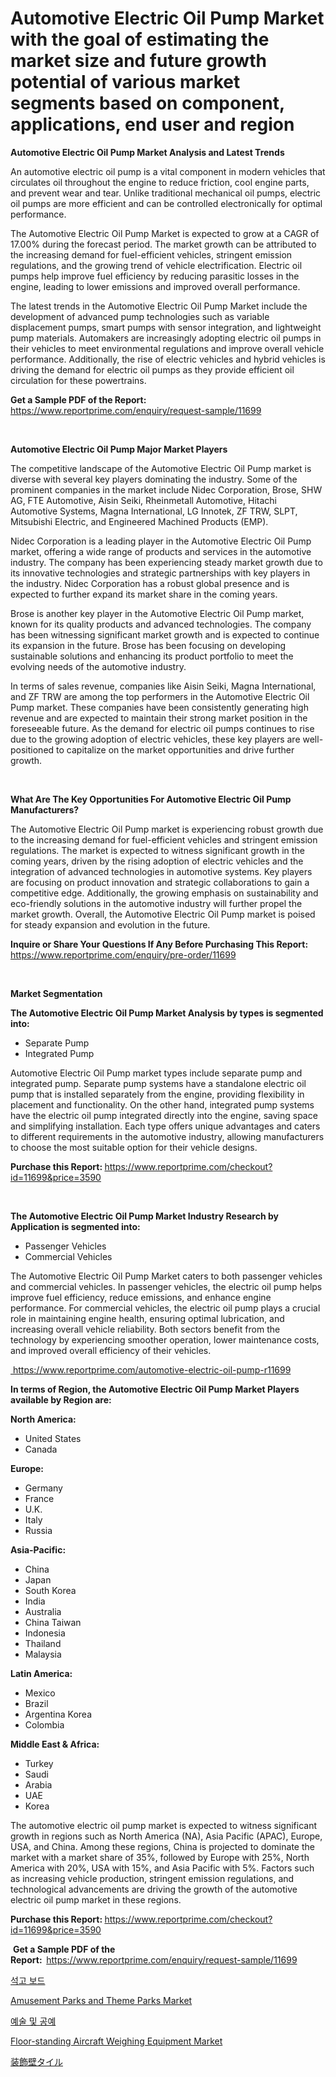 <p><h1>Automotive Electric Oil Pump Market with the goal of estimating the market size and future growth potential of various market segments based on component, applications, end user and region</h1></p><p><strong>Automotive Electric Oil Pump Market Analysis and Latest Trends</strong></p>
<p><p>An automotive electric oil pump is a vital component in modern vehicles that circulates oil throughout the engine to reduce friction, cool engine parts, and prevent wear and tear. Unlike traditional mechanical oil pumps, electric oil pumps are more efficient and can be controlled electronically for optimal performance.</p><p>The Automotive Electric Oil Pump Market is expected to grow at a CAGR of 17.00% during the forecast period. The market growth can be attributed to the increasing demand for fuel-efficient vehicles, stringent emission regulations, and the growing trend of vehicle electrification. Electric oil pumps help improve fuel efficiency by reducing parasitic losses in the engine, leading to lower emissions and improved overall performance.</p><p>The latest trends in the Automotive Electric Oil Pump Market include the development of advanced pump technologies such as variable displacement pumps, smart pumps with sensor integration, and lightweight pump materials. Automakers are increasingly adopting electric oil pumps in their vehicles to meet environmental regulations and improve overall vehicle performance. Additionally, the rise of electric vehicles and hybrid vehicles is driving the demand for electric oil pumps as they provide efficient oil circulation for these powertrains.</p></p>
<p><strong>Get a Sample PDF of the Report:&nbsp;</strong> <a href="https://www.reportprime.com/enquiry/request-sample/11699">https://www.reportprime.com/enquiry/request-sample/11699</a></p>
<p>&nbsp;</p>
<p><strong>Automotive Electric Oil Pump Major Market Players</strong></p>
<p><p>The competitive landscape of the Automotive Electric Oil Pump market is diverse with several key players dominating the industry. Some of the prominent companies in the market include Nidec Corporation, Brose, SHW AG, FTE Automotive, Aisin Seiki, Rheinmetall Automotive, Hitachi Automotive Systems, Magna International, LG Innotek, ZF TRW, SLPT, Mitsubishi Electric, and Engineered Machined Products (EMP).</p><p>Nidec Corporation is a leading player in the Automotive Electric Oil Pump market, offering a wide range of products and services in the automotive industry. The company has been experiencing steady market growth due to its innovative technologies and strategic partnerships with key players in the industry. Nidec Corporation has a robust global presence and is expected to further expand its market share in the coming years.</p><p>Brose is another key player in the Automotive Electric Oil Pump market, known for its quality products and advanced technologies. The company has been witnessing significant market growth and is expected to continue its expansion in the future. Brose has been focusing on developing sustainable solutions and enhancing its product portfolio to meet the evolving needs of the automotive industry.</p><p>In terms of sales revenue, companies like Aisin Seiki, Magna International, and ZF TRW are among the top performers in the Automotive Electric Oil Pump market. These companies have been consistently generating high revenue and are expected to maintain their strong market position in the foreseeable future. As the demand for electric oil pumps continues to rise due to the growing adoption of electric vehicles, these key players are well-positioned to capitalize on the market opportunities and drive further growth.</p></p>
<p>&nbsp;</p>
<p><strong>What Are The Key Opportunities For Automotive Electric Oil Pump Manufacturers?</strong></p>
<p><p>The Automotive Electric Oil Pump market is experiencing robust growth due to the increasing demand for fuel-efficient vehicles and stringent emission regulations. The market is expected to witness significant growth in the coming years, driven by the rising adoption of electric vehicles and the integration of advanced technologies in automotive systems. Key players are focusing on product innovation and strategic collaborations to gain a competitive edge. Additionally, the growing emphasis on sustainability and eco-friendly solutions in the automotive industry will further propel the market growth. Overall, the Automotive Electric Oil Pump market is poised for steady expansion and evolution in the future.</p></p>
<p><strong>Inquire or Share Your Questions If Any Before Purchasing This Report:</strong> <a href="https://www.reportprime.com/enquiry/pre-order/11699">https://www.reportprime.com/enquiry/pre-order/11699</a></p>
<p>&nbsp;</p>
<p><strong>Market Segmentation</strong></p>
<p><strong>The Automotive Electric Oil Pump Market Analysis by types is segmented into:</strong></p>
<p><ul><li>Separate Pump</li><li>Integrated Pump</li></ul></p>
<p><p>Automotive Electric Oil Pump market types include separate pump and integrated pump. Separate pump systems have a standalone electric oil pump that is installed separately from the engine, providing flexibility in placement and functionality. On the other hand, integrated pump systems have the electric oil pump integrated directly into the engine, saving space and simplifying installation. Each type offers unique advantages and caters to different requirements in the automotive industry, allowing manufacturers to choose the most suitable option for their vehicle designs.</p></p>
<p><strong>Purchase this Report:&nbsp;</strong><a href="https://www.reportprime.com/checkout?id=11699&price=3590">https://www.reportprime.com/checkout?id=11699&price=3590</a></p>
<p>&nbsp;</p>
<p><strong>The Automotive Electric Oil Pump Market Industry Research by Application is segmented into:</strong></p>
<p><ul><li>Passenger Vehicles</li><li>Commercial Vehicles</li></ul></p>
<p><p>The Automotive Electric Oil Pump Market caters to both passenger vehicles and commercial vehicles. In passenger vehicles, the electric oil pump helps improve fuel efficiency, reduce emissions, and enhance engine performance. For commercial vehicles, the electric oil pump plays a crucial role in maintaining engine health, ensuring optimal lubrication, and increasing overall vehicle reliability. Both sectors benefit from the technology by experiencing smoother operation, lower maintenance costs, and improved overall efficiency of their vehicles.</p></p>
<p><a href="https://www.reportprime.com/automotive-electric-oil-pump-r11699">&nbsp;https://www.reportprime.com/automotive-electric-oil-pump-r11699</a></p>
<p><strong>In terms of Region, the Automotive Electric Oil Pump Market Players available by Region are:</strong></p>
<p>
    <p> <strong> North America: </strong>
        <ul>
            <li>United States</li>
            <li>Canada</li>
        </ul>
        </p> 
    <p> <strong> Europe: </strong>
        <ul>
            <li>Germany</li>
            <li>France</li>
            <li>U.K.</li>
            <li>Italy</li>
            <li>Russia</li>
        </ul>
        </p> 
    <p> <strong> Asia-Pacific: </strong>
        <ul>
            <li>China</li>
            <li>Japan</li>
            <li>South Korea</li>
            <li>India</li>
            <li>Australia</li>
            <li>China Taiwan</li>
            <li>Indonesia</li>
            <li>Thailand</li>
            <li>Malaysia</li>
        </ul>
        </p> 
    <p> <strong> Latin America: </strong>
        <ul>
            <li>Mexico</li>
            <li>Brazil</li>
            <li>Argentina Korea</li>
            <li>Colombia</li>
        </ul>
        </p> 
    <p> <strong> Middle East & Africa: </strong>
        <ul>
            <li>Turkey</li>
            <li>Saudi</li>
            <li>Arabia</li>
            <li>UAE</li>
            <li>Korea</li>
        </ul>
    </p>
    </p>
<p><p>The automotive electric oil pump market is expected to witness significant growth in regions such as North America (NA), Asia Pacific (APAC), Europe, USA, and China. Among these regions, China is projected to dominate the market with a market share of 35%, followed by Europe with 25%, North America with 20%, USA with 15%, and Asia Pacific with 5%. Factors such as increasing vehicle production, stringent emission regulations, and technological advancements are driving the growth of the automotive electric oil pump market in these regions.</p></p>
<p><strong>Purchase this Report: </strong><a href="https://www.reportprime.com/checkout?id=11699&price=3590">https://www.reportprime.com/checkout?id=11699&price=3590</a></p>
<p>&nbsp;<strong>Get a Sample PDF of the Report:&nbsp;&nbsp;</strong><a href="https://www.reportprime.com/enquiry/request-sample/11699">https://www.reportprime.com/enquiry/request-sample/11699</a></p>
<p><strong></strong></p>
<p><p><a href="https://medium.com/@goonfghyt6587/%EC%84%B8%EB%A9%98%ED%8A%B8-%EB%B3%B4%EB%93%9C-%EC%8B%9C%EC%9E%A5-%EA%B7%9C%EB%AA%A8-%EC%84%B1%EC%9E%A5-%EB%B0%8F-%EC%8B%9C%EC%9E%A5-%EC%84%B8%EB%B6%84%ED%99%94-%EB%B0%8F-%EC%A7%80%EC%97%AD%EC%A0%81-%EC%9D%B8%EC%82%AC%EC%9D%B4%ED%8A%B8-%EB%B0%8F-2031%EB%85%84%EA%B9%8C%EC%A7%80%EC%9D%98-%EC%98%88%EC%B8%A1%EC%97%90-%EB%8C%80%ED%95%9C-%EC%82%B0%EC%97%85-%EB%B6%84%EC%84%9D-51abde18f3d6">석고 보드</a></p><p><a href="https://issuu.com/reportprime-2/docs/amusement-parks-and-theme-parks-market-size-2030.p">Amusement Parks and Theme Parks Market</a></p><p><a href="https://medium.com/@christianlarkinus/%EC%84%B8%EA%B3%84-%EA%B3%B5%EC%98%88-%EC%82%B0%EC%97%85-%EC%97%B0%EA%B5%AC-%EB%B3%B4%EA%B3%A0%EC%84%9C-%EA%B2%BD%EC%9F%81%EC%A0%81-%EA%B2%BD%EA%B4%80-%EC%8B%9C%EC%9E%A5-%EA%B7%9C%EB%AA%A8-%EC%A7%80%EC%97%AD%EB%B3%84-%ED%98%84%ED%99%A9-%EB%B0%8F-%EC%A0%84%EB%A7%9D-%EC%98%88%EC%B8%A1-2024-2031%EB%85%84-d074e148d58e">예술 및 공예</a></p><p><a href="https://medium.com/@brennakessler/floor-standing-aircraft-weighing-equipment-market-a-global-and-regional-analysis-focus-on-1d834ee3c265">Floor-standing Aircraft Weighing Equipment Market</a></p><p><a href="https://medium.com/@germanberge1968/%E3%82%B0%E3%83%AD%E3%83%BC%E3%83%90%E3%83%AB%E8%A3%85%E9%A3%BE%E5%A3%81%E3%82%BF%E3%82%A4%E3%83%AB%E5%B8%82%E5%A0%B4%E3%81%AF-2024%E5%B9%B4%E3%81%8B%E3%82%892031%E5%B9%B4%E3%81%BE%E3%81%A7%E3%81%AE%E6%9C%9F%E9%96%93%E3%81%AB-%E5%B9%B4%E9%96%93%E5%B9%B3%E5%9D%87%E6%88%90%E9%95%B7%E7%8E%876-6-%E3%81%A7%E6%88%90%E9%95%B7%E3%81%99%E3%82%8B%E3%81%A8%E4%BA%88%E6%B8%AC%E3%81%95%E3%82%8C%E3%81%A6%E3%81%84%E3%81%BE%E3%81%99-4925b3df5f0b">装飾壁タイル</a></p></p>